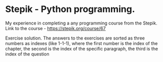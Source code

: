 # Stepik - Python programming.
My experience in completing a any programming course from the Stepik.
Link to the course - https://stepik.org/course/67
 
Exercise solution. 
The answers to the exercises are sorted as three numbers as indexes (like 1-1-1), where the first number is the index of the chapter, the second is the index of the specific paragraph, the third is the index of the question
